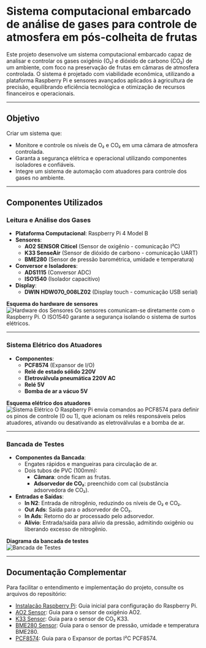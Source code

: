 # Sistema computacional embarcado de análise de gases para controle de atmosfera em pós-colheita de frutas

Este projeto desenvolve um sistema computacional embarcado capaz de analisar e controlar os gases oxigênio (O₂) e dióxido de carbono (CO₂) de um ambiente, com foco na preservação de frutas em câmaras de atmosfera controlada. O sistema é projetado com viabilidade econômica, utilizando a plataforma Raspberry Pi e sensores avançados aplicados à agricultura de precisão, equilibrando eficiência tecnológica e otimização de recursos financeiros e operacionais.

---

## **Objetivo**

Criar um sistema que:
- Monitore e controle os níveis de O₂ e CO₂ em uma câmara de atmosfera controlada.
- Garanta a segurança elétrica e operacional utilizando componentes isoladores e confiáveis.
- Integre um sistema de automação com atuadores para controle dos gases no ambiente.

---

## **Componentes Utilizados**

### **Leitura e Análise dos Gases**
- **Plataforma Computacional**: Raspberry Pi 4 Model B
- **Sensores**:
  - **AO2 SENSOR Citicel** (Sensor de oxigênio - comunicação I²C)
  - **K33 SenseAir** (Sensor de dióxido de carbono - comunicação UART)
  - **BME280** (Sensor de pressão barométrica, umidade e temperatura)
- **Conversor e Isoladores**:
  - **ADS1115** (Conversor ADC)
  - **ISO1540** (Isolador capacitivo)
- **Display**:
  - **DWIN HDW070_008LZ02** (Display touch - comunicação USB serial)

**Esquema do hardware de sensores**  
![Hardware dos Sensores](https://github.com/user-attachments/assets/1c893533-5b0e-4878-96ec-fe9573768507)
Os sensores comunicam-se diretamente com o Raspberry Pi. O ISO1540 garante a segurança isolando o sistema de surtos elétricos.  

---

### **Sistema Elétrico dos Atuadores**
- **Componentes**:
  - **PCF8574** (Expansor de I/O)
  - **Relé de estado sólido 220V**
  - **Eletroválvula pneumática 220V AC**
  - **Relé 5V**
  - **Bomba de ar a vácuo 5V**

**Esquema elétrico dos atuadores**  
![Sistema Elétrico](https://github.com/user-attachments/assets/185ea473-0847-44f3-9b5b-1522a99d31e8)
O Raspberry Pi envia comandos ao PCF8574 para definir os pinos de controle (0 ou 1), que acionam os relés responsáveis pelos atuadores, ativando ou desativando as eletroválvulas e a bomba de ar.

---

### **Bancada de Testes**

- **Componentes da Bancada**:
  - Engates rápidos e mangueiras para circulação de ar.
  - Dois tubos de PVC (100mm):
    - **Câmara**: onde ficam as frutas.
    - **Adsorvedor de CO₂**: preenchido com cal (substância adsorvedora de CO₂).
- **Entradas e Saídas**:
  - **In N2**: Entrada de nitrogênio, reduzindo os níveis de O₂ e CO₂.
  - **Out Ads**: Saída para o adsorvedor de CO₂.
  - **In Ads**: Retorno do ar processado pelo adsorvedor.
  - **Alívio**: Entrada/saída para alívio da pressão, admitindo oxigênio ou liberando excesso de nitrogênio.

**Diagrama da bancada de testes**  
![Bancada de Testes](https://github.com/user-attachments/assets/62e59859-df30-46b5-98f7-e61c4e3deaf5)

---

## **Documentação Complementar**

Para facilitar o entendimento e implementação do projeto, consulte os arquivos do repositório:

- [Instalação Raspberry Pi](Instalação%20Raspberry%20Pi.pdf): Guia inicial para configuração do Raspberry Pi.
- [AO2 Sensor](AO2%20Sensor.pdf): Guia para o sensor de oxigênio AO2.
- [K33 Sensor](K33%20Sensor.pdf): Guia para o sensor de CO₂ K33.
- [BME280 Sensor](BME280%20Sensor.pdf): Guia para o sensor de pressão, umidade e temperatura BME280.
- [PCF8574](PCF8574.md): Guia para o Expansor de portas I²C PCF8574.




